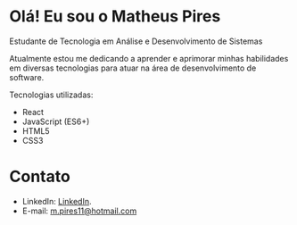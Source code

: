 # Olá!  Eu sou o Matheus Pires

Estudante de Tecnologia em Análise e Desenvolvimento de Sistemas  

Atualmente estou me dedicando a aprender e aprimorar minhas habilidades em diversas tecnologias para atuar na área de desenvolvimento de software.  

Tecnologias utilizadas:
- React  
- JavaScript (ES6+)
- HTML5  
- CSS3

# Contato
- LinkedIn: [LinkedIn](http://www.linkedin.com/in/matheus-pires-de-moraes-916ab8381).  
- E-mail: m.pires11@hotmail.com
